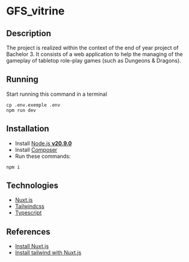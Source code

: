 # GFS_vitrine

## Description
The project is realized within the context of the end of year project of Bachelor 3.
It consists of a web application to help the managing of the gameplay of tabletop role-play games (such as Dungeons & Dragons).

## Running
Start running this command in a terminal
```shell
cp .env.exemple .env
npm run dev
```

## Installation
- Install [Node.js **v20.9.0**]()
- Install [Composer]()
- Run these commands:
```shell
npm i
```

## Technologies
- [Nuxt.js](https://nuxt.com/)
- [Tailwindcss](https://tailwindcss.com/)
- [Typescript](https://www.typescriptlang.org/)

## References
- [Install Nuxt.js](https://nuxt.com/)
- [Install tailwind with Nuxt.js](https://laravel.io/articles/setting-up-laravel-with-inertiajs-vuejs-tailwind-css)
